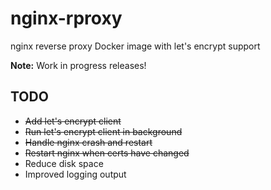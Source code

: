 # nginx-rproxy
nginx reverse proxy Docker image with let's encrypt support

**Note:** Work in progress releases!

## TODO

* ~~Add let's encrypt client~~
* ~~Run let's encrypt client in background~~
* ~~Handle nginx crash and restart~~
* ~~Restart nginx when certs have changed~~
* Reduce disk space
* Improved logging output
